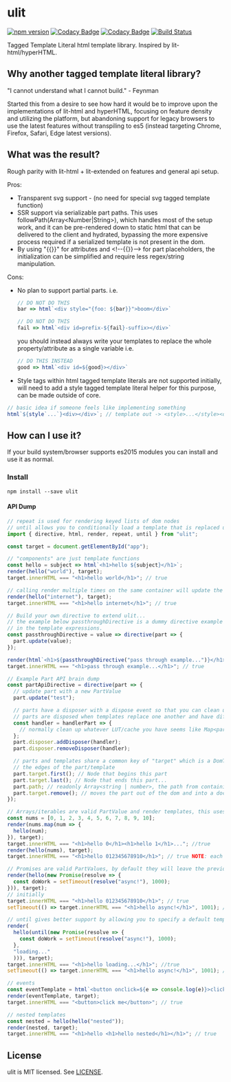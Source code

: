 # ulit
[![npm version](https://badge.fury.io/js/ulit.svg)](https://badge.fury.io/js/ulit)
[![Codacy Badge](https://api.codacy.com/project/badge/Grade/74420ad6de824a64a06235becc1810c2)](https://www.codacy.com/app/andyrjohnson82/ulit?utm_source=github.com&amp;utm_medium=referral&amp;utm_content=andyrj/ulit&amp;utm_campaign=Badge_Grade)
[![Codacy Badge](https://api.codacy.com/project/badge/Coverage/74420ad6de824a64a06235becc1810c2)](https://www.codacy.com/app/andyrjohnson82/ulit?utm_source=github.com&utm_medium=referral&utm_content=andyrj/ulit&utm_campaign=Badge_Coverage)
[![Build Status](https://travis-ci.org/andyrj/ulit.svg?branch=master)](https://travis-ci.org/andyrj/ulit)

Tagged Template Literal html template library.  Inspired by lit-html/hyperHTML.

## Why another tagged template literal library?
"I cannot understand what I cannot build." - Feynman

Started this from a desire to see how hard it would be to improve upon the implementations of lit-html and hyperHTML, focusing on feature density and utilizing the platform, but abandoning support for legacy browsers to use the latest features without transpiling to es5 (instead targeting Chrome, Firefox, Safari, Edge latest versions).

## What was the result?

Rough parity with lit-html + lit-extended on features and general api setup.

Pros:
* Transparent svg support - (no need for special svg tagged template function)
* SSR support via serializable part paths.  This uses followPath(Array<Number|String>), which handles most of the setup work, and it can be pre-rendered down to static html that can be delivered to the client and hydrated, bypassing the more expensive process required if a serialized template is not present in the dom.
* By using "{{}}" for attributes and \<\!\-\-\{\{\}\}\-\-\> for part placeholders, the initialization can be simplified and require less regex/string manipulation.

Cons:
* No plan to support partial parts. i.e.
  ```js
  // DO NOT DO THIS
  bar => html`<div style="{foo: ${bar}}">boom</div>`
  ```
  ```js
  // DO NOT DO THIS
  fail => html`<div id=prefix-${fail}-suffix></div>`
  ```
  you should instead always write your templates to replace the whole property/attribute as a single variable i.e. 
  ```js
  // DO THIS INSTEAD
  good => html`<div id=${good}></div>`
  ```
* Style tags within html tagged template literals are not supported initially, will need to add a style tagged template literal helper for this purpose, can be made outside of core.
```js
// basic idea if someone feels like implementing something
html`${style`...`}<div></div>`; // template out -> <style>...</style><div></div> 
```

## How can I use it?
If your build system/browser supports es2015 modules you can install and use it as normal.

### Install
```
npm install --save ulit
```

#### API Dump
```js
// repeat is used for rendering keyed lists of dom nodes
// until allows you to conditionally load a template that is replaced upon promise completion (code-splitting, fetch, etc...)
import { directive, html, render, repeat, until } from "ulit";

const target = document.getElementById("app");

// "components" are just template functions
const hello = subject => html`<h1>hello ${subject}</h1>`;
render(hello("world"), target);
target.innerHTML === "<h1>hello world</h1>"; // true

// calling render multiple times on the same container will update the current template in place if possible or replace it.
render(hello("internet"), target);
target.innerHTML === "<h1>hello internet</h1>"; // true

// Build your own directive to extend ulit...
// the example below passthroughDirective is a dummy directive example that is equivalent to just passing the value to the part
// in the template expressions.
const passthroughDirective = value => directive(part => {
  part.update(value);
});

render(html`<h1>${passthroughDirective("pass through example...")}</h1>`, target);
target.innerHTML === "<h1>pass through example...</h1>"; // true

// Example Part API brain dump
const partApiDirective = directive(part => {
  // update part with a new PartValue
  part.update("test");

  // parts have a disposer with a dispose event so that you can clean up anything your directives create on dispose...
  // parts are disposed when templates replace one another and have differing static parts, or when a part changes from a directive to another valid PartValue
  const handler = handlerPart => {
    // normally clean up whatever LUT/cache you have seems like Map<part, ...> is pretty useful inside directives
  };
  part.disposer.addDisposer(handler);
  part.disposer.removeDisposer(handler);

  // parts and templates share a common key of "target" which is a DomTarget that is used to store
  // the edges of the part/template
  part.target.first(); // Node that begins this part
  part.target.last(); // Node that ends this part...
  part.path; // readonly Array<string | number>, the path from containing templates root to this part
  part.target.remove(); // moves the part out of the dom and into a document fragment.
});

// Arrays/iterables are valid PartValue and render templates, this uses repeat() internally
const nums = [0, 1, 2, 3, 4, 5, 6, 7, 8, 9, 10];
render(nums.map(num => {
  hello(num);
}), target);
target.innerHTML === "<h1>hello 0</h1><h1>hello 1</h1>..."; //true
render(hello(nums), target);
target.innerHTML === "<h1>hello 012345678910</h1>"; // true NOTE: each number would be it's own textNode in this case...

// Promises are valid PartValues, by default they will leave the previous part value in place initially, and update to what is resolved...
render(hello(new Promise(resolve => {
  const doWork = setTimeout(resolve("async!"), 1000);
})), target);
// initially
target.innerHTML === "<h1>hello 012345678910</h1>"; // true
setTimeout(() => target.innerHTML === "<h1>hello async!</h1>", 1001); // true

// until gives better support by allowing you to specify a default template while the promise resolves instead of a comment node
render(
  hello(until(new Promise(resolve => {
    const doWork = setTimeout(resolve("async!"), 1000);
  },
  "loading..."
  ))), target);
target.innerHTML === "<h1>hello loading...</h1>"; //true
setTimeout(() => target.innerHTML === "<h1>hello async!</h1>", 1001); // true

// events
const eventTemplate = html`<button onclick=${e => console.log(e)}>click me</button>`;
render(eventTemplate, target);
target.innerHTML === "<button>click me</button>"; // true

// nested templates
const nested = hello(hello("nested"));
render(nested, target);
target.innerHTML === "<h1>hello <h1>hello nested</h1></h1>"; // true

```

## License

ulit is MIT licensed. See [LICENSE](LICENSE.md).
